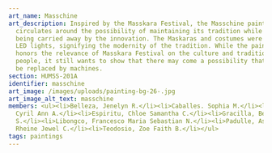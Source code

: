 ```yaml
---
art_name: Masschine
art_description: Inspired by the Masskara Festival, the Masschine painting
  circulates around the possibility of maintaining its tradition while also
  being carried away by the innovation. The Maskaras and costumes were made by
  LED lights, signifying the modernity of the tradition. While the painting
  honors the relevance of Masskara Festival on the culture and tradition of the
  people, it still wants to show that there may come a possibility that it can
  be replaced by machines.
section: HUMSS-201A
identifier: masschine
art_image: /images/uploads/painting-bg-26-.jpg
art_image_alt_text: masschine
members: <ul><li>Belleza, Jenelyn R.</li><li>Caballes. Sophia M.</li><li>Dome,
  Cyril Ann A.</li><li>Espiritu, Chloe Samantha C.</li><li>Gracilla, Benzel
  S.</li><li>Libongco, Francesco Maria Sebastian N.</li><li>Padulle, Ashley
  Rheine Jewel C.</li><li>Teodosio, Zoe Faith B.</li></ul>
tags: paintings
---
```

